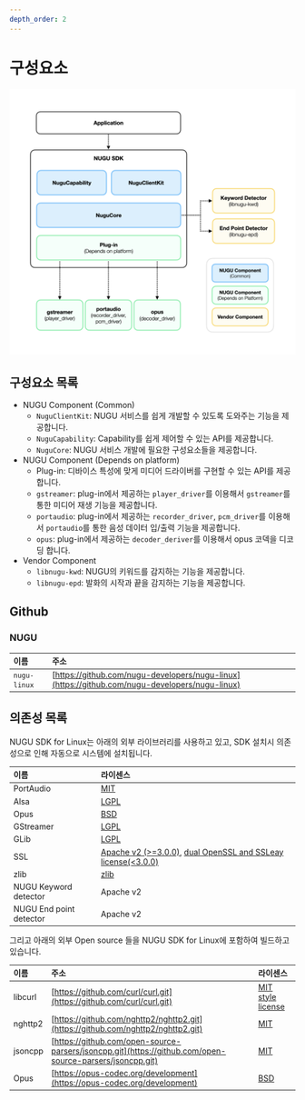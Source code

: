 ```yaml
---
depth_order: 2
---
```


# 구성요소

![](../../../assets/images/linux_component.png)

## 구성요소 목록

* NUGU Component (Common)
  * `NuguClientKit`: NUGU 서비스를 쉽게 개발할 수 있도록 도와주는 기능을 제공합니다.
  * `NuguCapability`: Capability를 쉽게 제어할 수 있는 API를 제공합니다.
  * `NuguCore`: NUGU 서비스 개발에 필요한 구성요소들을 제공합니다.
* NUGU Component (Depends on platform)
  * Plug-in: 디바이스 특성에 맞게 미디어 드라이버를 구현할 수 있는 API를 제공합니다.
  * `gstreamer`: plug-in에서 제공하는 `player_driver`를 이용해서 `gstreamer`를 통한 미디어 재생 기능을 제공합니다.
  * `portaudio`: plug-in에서 제공하는 `recorder_driver`, `pcm_driver`를 이용해서 `portaudio`를 통한 음성 데이터 입/출력 기능을 제공합니다.
  * `opus`: plug-in에서 제공하는 `decoder_deriver`를 이용해서 opus 코덱을 디코딩 합니다.
* Vendor Component
  * `libnugu-kwd`: NUGU의 키워드를 감지하는 기능을 제공합니다.
  * `libnugu-epd`: 발화의 시작과 끝을 감지하는 기능을 제공합니다.

## Github

### NUGU

| 이름           | 주소                                                                                             |
|:-------------|:-----------------------------------------------------------------------------------------------|
| `nugu-linux` | [https://github.com/nugu-developers/nugu-linux](https://github.com/nugu-developers/nugu-linux) |

## 의존성 목록

NUGU SDK for Linux는 아래의 외부 라이브러리를 사용하고 있고, SDK 설치시 의존성으로 인해 자동으로 시스템에 설치됩니다.

| 이름                      | 라이센스                                                                                                                                                              |
|:------------------------|:------------------------------------------------------------------------------------------------------------------------------------------------------------------|
| PortAudio               | [MIT](http://www.portaudio.com/license.html)                                                                                                                      |
| Alsa                    | [LGPL](https://git.alsa-project.org/?p=alsa-lib.git;a=blob;f=COPYING;h=ae23fcfda2da8599b52baff4c257847205d78c56;hb=HEAD)                                          |
| Opus                    | [BSD](https://git.xiph.org/?p=opus.git;a=blob;f=LICENSE_PLEASE_READ.txt;h=bc88efa6cb05789a6a6e697577ae6d8e5532e5df;hb=HEAD)                                       |
| GStreamer               | [LGPL](https://gstreamer.freedesktop.org/documentation/application-development/appendix/licensing.html?gi-language=c)                                             |
| GLib                    | [LGPL](https://developer.gnome.org/glib/stable/glib.html)                                                                                                         |
| SSL                     | [Apache v2 (&gt;=3.0.0)](https://www.openssl.org/source/license.html), [dual OpenSSL and SSLeay license(&lt;3.0.0\)](https://www.openssl.org/source/license.html) |
| zlib                    | [zlib](https://www.zlib.net/zlib_license.html)                                                                                                                    |
| NUGU Keyword detector   | Apache v2                                                                                                                                                         |
| NUGU End point detector | Apache v2                                                                                                                                                         |

그리고 아래의 외부 Open source 들을 NUGU SDK for Linux에 포함하여 빌드하고 있습니다.

| 이름      | 주소                                                                                                       | 라이센스                                                                                                                        |
|:--------|:---------------------------------------------------------------------------------------------------------|:----------------------------------------------------------------------------------------------------------------------------|
| libcurl | [https://github.com/curl/curl.git](https://github.com/curl/curl.git)                                     | [MIT style license](https://curl.haxx.se/docs/copyright.html)                                                               |
| nghttp2 | [https://github.com/nghttp2/nghttp2.git](https://github.com/nghttp2/nghttp2.git)                         | [MIT](https://github.com/nghttp2/nghttp2/blob/master/COPYING)                                                               |
| jsoncpp | [https://github.com/open-source-parsers/jsoncpp.git](https://github.com/open-source-parsers/jsoncpp.git) | [MIT](https://github.com/open-source-parsers/jsoncpp/blob/master/LICENSE)                                                   |
| Opus    | [https://opus-codec.org/development](https://opus-codec.org/development)                                 | [BSD](https://git.xiph.org/?p=opus.git;a=blob;f=LICENSE_PLEASE_READ.txt;h=bc88efa6cb05789a6a6e697577ae6d8e5532e5df;hb=HEAD) |

